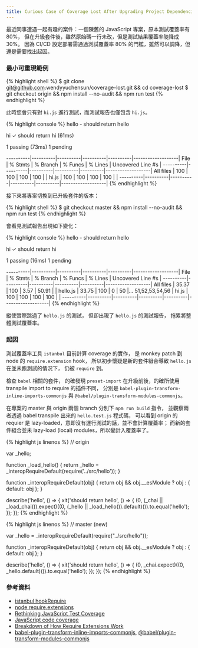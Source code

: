 ```yaml
---
title: Curious Case of Coverage Lost After Upgrading Project Dependencies
---
```


最近同事遭遇一起有趣的案件：一個陳舊的 JavaScript 專案，原本測試覆蓋率有 80%，
但在升級套件後，雖然原始碼一行未改，但是測試結果覆蓋率陡降成 30%。
因為 CI/CD 設定部署需通過測試覆蓋率 80% 的門檻，雖然可以調降，但還是需要找出起因。 

### 最小可重現範例

{% highlight shell %}
$ git clone git@github.com:wendyyuchensun/coverage-lost.git && cd coverage-lost
$ git checkout origin && npm install --no-audit && npm run test
{% endhighlight %}

此時您會只有對 `hi.js` 進行測試，而測試報告也僅包含 `hi.js`。

{% highlight console %}
  hello
    - should return hello

  hi
    ✓ should return hi (61ms)

  1 passing (73ms)
  1 pending

----------|----------|----------|----------|----------|-------------------|
File      |  % Stmts | % Branch |  % Funcs |  % Lines | Uncovered Line #s |
----------|----------|----------|----------|----------|-------------------|
All files |      100 |      100 |      100 |      100 |                   |
 hi.js    |      100 |      100 |      100 |      100 |                   |
----------|----------|----------|----------|----------|-------------------|
{% endhighlight %}

接下來將專案切換到已升級套件的版本：

{% highlight shell %}
$ git checkout master && npm install --no-audit && npm run test
{% endhighlight %}

會看見測試報告出現如下變化：

{% highlight console %}
  hello
    - should return hello

  hi
    ✓ should return hi


  1 passing (16ms)
  1 pending

----------|----------|----------|----------|----------|-------------------|
File      |  % Stmts | % Branch |  % Funcs |  % Lines | Uncovered Line #s |
----------|----------|----------|----------|----------|-------------------|
All files |    35.37 |      100 |     3.57 |    50.91 |                   |
 hello.js |    33.75 |      100 |        0 |       50 |... 51,52,53,54,56 |
 hi.js    |      100 |      100 |      100 |      100 |                   |
----------|----------|----------|----------|----------|-------------------|
{% endhighlight %}

縱使實際跳過了 `hello.js` 的測試， 但卻出現了 `hello.js` 的測試報告，
拖累將整體測試覆蓋率。

### 起因

測試覆蓋率工具 `istanbul` 目前計算 coverage 的實作，
是 monkey patch 到 node 的 `require.extension` hook，
所以初步懷疑是新的套件組合導致 `hello.js` 在並未跑測試的情況下，
仍被 `require` 到。

檢查 `babel` 相關的套件，
的確發現 `preset-import` 在升級前後，的確所使用 transpile import to require 的插件不同，
分別是 `babel-plugin-transform-inline-imports-commonjs` 與 `@babel/plugin-transform-modules-commonjs`。

在專案的 master 與 origin 兩個 branch 分別下 `npm run build` 指令，
並觀察兩者透過 babel transpile 出來的 `hello.test.js` 程式碼，
可以看到 origin 的 requier 是 lazy-loaded，意即沒有運行測試的話，並不會計算覆蓋率；
而新的套件組合並未 lazy-load (local) modules，所以變計入覆蓋率了。

{% highlight js linenos %}
// origin

var _hello;

function _load_hello() {
    return _hello = _interopRequireDefault(require('../src/hello'));
}

function _interopRequireDefault(obj) { return obj && obj.__esModule ? obj : { default: obj }; }

describe('hello', () => {
    xit('should return hello', () => {
        (0, (_chai || _load_chai()).expect)((0, (_hello || _load_hello()).default)()).to.equal('hello');
    });
});
{% endhighlight %}

{% highlight js linenos %}
// master (new)

var _hello = _interopRequireDefault(require("../src/hello"));

function _interopRequireDefault(obj) { return obj && obj.__esModule ? obj : { default: obj }; }

describe('hello', () => {
  xit('should return hello', () => {
    (0, _chai.expect)((0, _hello.default)()).to.equal('hello');
  });
});
{% endhighlight %}

### 參考資料

- [istanbul hookRequire](https://github.com/istanbuljs/istanbuljs/blob/master/packages/istanbul-lib-hook/lib/hook.js#L87)
- [node require.extensions](https://nodejs.org/api/modules.html#modules_require_extensions)
- [Rethinking JavaScript Test Coverage](https://medium.com/the-node-js-collection/rethinking-javascript-test-coverage-5726fb272949)
- [JavaScript code coverage](https://v8.dev/blog/javascript-code-coverage)
- [Breakdown of How Require Extensions Work](https://gist.github.com/jamestalmage/df922691475cff66c7e6)
- [babel-plugin-transform-inline-imports-commonjs](https://www.npmjs.com/package/babel-plugin-transform-inline-imports-commonjs), [@babel/plugin-transform-modules-commonjs](https://babeljs.io/docs/en/babel-plugin-transform-modules-commonjs)
